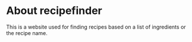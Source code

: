 # About recipefinder
This is a website used for finding recipes based on a list of ingredients or the recipe name.
